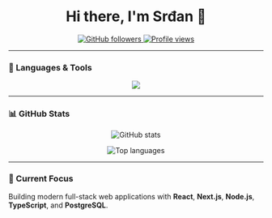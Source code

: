 <!-- Header -->
<h1 align="center">Hi there, I'm Srđan 👋</h1>

<!-- Badges -->
<p align="center">
  <a href="https://github.com/srdjan123?tab=followers">
    <img src="https://img.shields.io/github/followers/srdjan123?label=Followers&style=flat-square" alt="GitHub followers" />
  </a>
  <a href="https://github.com/srdjan123">
    <img src="https://komarev.com/ghpvc/?username=srdjan123&style=flat-square&color=blue" alt="Profile views" />
  </a>
</p>

---

### 🧠 Languages & Tools

<p align="center">
  <img src="https://skillicons.dev/icons?i=python,flask,react,nextjs,typescript,javascript,html,css,tailwind,postgres,nodejs,express,git,github,vscode" />
</p>

---

### 📊 GitHub Stats

<p align="center">
  <img src="https://github-readme-stats.vercel.app/api?username=srdjan123&show_icons=true&theme=dark&hide_border=true" alt="GitHub stats" />
</p>

<p align="center">
  <img src="https://github-readme-stats.vercel.app/api/top-langs/?username=srdjan123&layout=compact&theme=dark&hide_border=true" alt="Top languages" />
</p>

---

### 🚀 Current Focus
Building modern full-stack web applications with **React**, **Next.js**, **Node.js**, **TypeScript**, and **PostgreSQL**.
```
